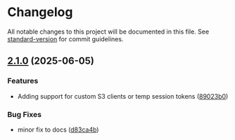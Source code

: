 # Changelog

All notable changes to this project will be documented in this file. See [standard-version](https://github.com/conventional-changelog/standard-version) for commit guidelines.

## [2.1.0](https://github.com/thepipster/s3-orm/compare/v1.1.0...v2.1.0) (2025-06-05)


### Features

* Adding support for custom S3 clients or temp session tokens ([89023b0](https://github.com/thepipster/s3-orm/commit/89023b0d843c7f05835c2950d0721e3eefe7689e))


### Bug Fixes

* minor fix to docs ([d83ca4b](https://github.com/thepipster/s3-orm/commit/d83ca4befdf3d162815a990e90bcc0711e66d2de))
